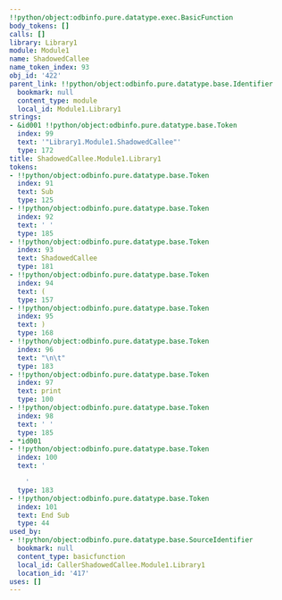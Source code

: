 ```yaml
---
!!python/object:odbinfo.pure.datatype.exec.BasicFunction
body_tokens: []
calls: []
library: Library1
module: Module1
name: ShadowedCallee
name_token_index: 93
obj_id: '422'
parent_link: !!python/object:odbinfo.pure.datatype.base.Identifier
  bookmark: null
  content_type: module
  local_id: Module1.Library1
strings:
- &id001 !!python/object:odbinfo.pure.datatype.base.Token
  index: 99
  text: '"Library1.Module1.ShadowedCallee"'
  type: 172
title: ShadowedCallee.Module1.Library1
tokens:
- !!python/object:odbinfo.pure.datatype.base.Token
  index: 91
  text: Sub
  type: 125
- !!python/object:odbinfo.pure.datatype.base.Token
  index: 92
  text: ' '
  type: 185
- !!python/object:odbinfo.pure.datatype.base.Token
  index: 93
  text: ShadowedCallee
  type: 181
- !!python/object:odbinfo.pure.datatype.base.Token
  index: 94
  text: (
  type: 157
- !!python/object:odbinfo.pure.datatype.base.Token
  index: 95
  text: )
  type: 168
- !!python/object:odbinfo.pure.datatype.base.Token
  index: 96
  text: "\n\t"
  type: 183
- !!python/object:odbinfo.pure.datatype.base.Token
  index: 97
  text: print
  type: 100
- !!python/object:odbinfo.pure.datatype.base.Token
  index: 98
  text: ' '
  type: 185
- *id001
- !!python/object:odbinfo.pure.datatype.base.Token
  index: 100
  text: '

    '
  type: 183
- !!python/object:odbinfo.pure.datatype.base.Token
  index: 101
  text: End Sub
  type: 44
used_by:
- !!python/object:odbinfo.pure.datatype.base.SourceIdentifier
  bookmark: null
  content_type: basicfunction
  local_id: CallerShadowedCallee.Module1.Library1
  location_id: '417'
uses: []
---
```

